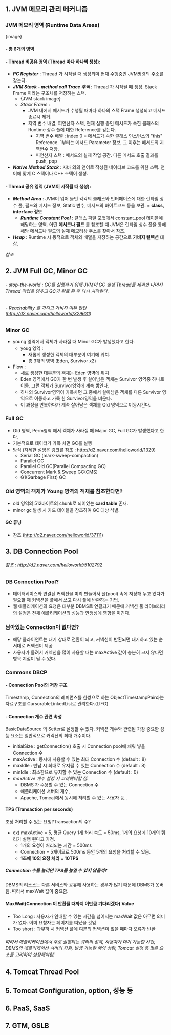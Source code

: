 ## 1. JVM 메모리 관리 메커니즘
### JVM 메모리 영역 (Runtime Data Areas)
{image}
#### - 총 6개의 영역

#### - Thread 비공유 영역 (Thread 마다 하나씩 생성):
  - _**PC Register**_ : Thread 가 시작될 때 생성되며 현재 수행중인 JVM명령의 주소를 갖는다.
  - _**JVM Stack - method call Trace 추적**_ : Thread 가 시작될 때 생성. Stack Frame 이라는 구조체를 저장하는 스택.
    - {JVM stack image}
    - *Stack Frame* :
      - JVM 내에서 메서드가 수행될 때마다 하나의 스택 Frame 생성되고 메서드 종료시 제거.
      - 지역 변수 배열, 피연산자 스택, 현재 실행 중인 메서드가 속한 클래스의 Runtime 상수 풀에 대한 Reference를 갖는다.
        - 지역 변수 배열 : index 0 = 메서드가 속한 클래스 인스턴스의 "this" Reference. 1부터는 메서드 Parameter 정보, 그 이후는 메서드의 지역변수 저장.
        - 피연산자 스택 : 메서드의 실제 작업 공간. 다른 메서드 호출 결과를 push, pop
  - _**Native Method Stack**_ : 자바 외의 언어로 작성된 네이티브 코드를 위한 스택. 언어에 맞게 C 스택이나 C++ 스택이 생성.

#### - Thread 공유 영역 (JVM이 시작될 때 생성):
 - _**Method Area**_ : JVM이 읽어 들인 각각의 클래스와 인터페이스에 대한 런타임 상수 풀, 필드와 메서드 정보, Static 변수, 메서드의 바이트코드 등을 보관. = __class, interface 정보__
   - _**Runtime Constant Pool**_ : 클래스 파일 포맷에서 constant_pool 테이블에 해당하는 영역. 어떤 **메서드나 필드** 를 참조할 때 JVM은 런타임 상수 풀을 통해 해당 메서드나 필드의 실제 메모리상 주소를 찾아서 참조.
 - _**Heap**_ : Runtime 시 동적으로 객체와 배열을 저장하는 공간으로 **가비지 컬렉션** 대상.

_참조_

## 2. JVM Full GC, Minor GC
###### _- stop-the-world : GC를 실행하기 위해 JVM이 GC 실행 Thread를 제외한 나머지 Thread 작업을 멈추고 GC가 완료 된 후 다시 시작한다._

###### _- Reachability 를 가지고 가비지 여부 판단 (http://d2.naver.com/helloworld/329631)_

### Minor GC
 - young 영역에서 객체가 사라질 때 Minor GC가 발생했다고 한다.
   - youg 영역 :
     - 새롭게 생성한 객체의 대부분이 여기에 위치.
     - 총 3개의 영역 (Eden, Survivor x2)
 - Flow :
   - 새로 생성한 대부분의 객체는 Eden 영역에 위치
   - Eden 영역에서 GC가 한 번 발생 후 살아남은 객체는 Survivor 영역중 하나로 이동. 그런 객체가 Survivor영역에 계속 쌓인다.
   - 하나의 Survivor영역이 가득차면 그 중에서 살아남은 객체를 다른 Survivor 영역으로 이동하고 가득 찬 Survivor영역을 비운다.
   - 이 과정을 반복하다가 계속 살아남은 객체를 Old 영역으로 이동시킨다.

### Full GC
 - Old 영역, Perm영역 에서 객체가 사라질 때 Major GC, Full GC가 발생했다고 한다.
 - 기본적으로 데이터가 가득 차면 GC를 실행
 - 방식 (자세한 설명은 링크를 참조 : http://d2.naver.com/helloworld/1329)
   - Serial GC (mark-sweep-compaction)
   - Parallel GC
   - Parallel Old GC(Parallel Compacting GC)
   - Concurrent Mark & Sweep GC(CMS)
   - G1(Garbage First) GC

### Old 영역의 객체가 Young 영역의 객체를 참조한다면?
 - old 영역의 512바이트의 chunk로 되어있는 **card table** 존재.
 - minor gc 발생 시 카드 테이블을 참조하여 GC 대상 식별.

#### GC 튜닝
 - 참조 (http://d2.naver.com/helloworld/37111)

## 3. DB Connection Pool

###### 참조 : http://d2.naver.com/helloworld/5102792

### DB Connection Pool?
 - 데이터베이스와 연결된 커넥션을 미리 만들어서 풀(pool) 속에 저장해 두고 있다가 필요할 때 커넥션을 풀에서 쓰고 다시 풀에 반환하는 기법.
 - 웹 애플리케이션의 요청은 대부분 DBMS로 연결되기 때문에 커넥션 풀 라이브러리의 설정은 전체 애플리케이션의 성능과 안정성에 영향을 미친다.

### 남아있는 Connection이 없다면?
 - 해당 클라이언트는 대기 상태로 전환이 되고, 커넥션이 반환되면 대기하고 있는 순서대로 커넥션이 제공
 - 사용자가 몰려서 커넥션을 많이 사용할 때는 maxActive 값이 충분히 크지 않다면 병목 지점이 될 수 있다.

### Commons DBCP

#### - Connection Pool의 저장 구조
Timestamp, Connection의 레퍼런스를 한쌍으로 하는 ObjectTimestampPair라는 자료구조를 CursorableLinkedList로 관리한다.(LIFO)

#### - Connection 개수 관련 속성
BasicDataSource 의 Setter로 설정할 수 있다. 커넥션 개수와 관련된 가장 중요한 성능 요소는 일반적으로 커넥션의 최대 개수이다.
 - initialSize : getConnection() 호출 시 Connection pool에 채워 넣을 Connection 수
 - maxActive : 동시에 사용할 수 있는 최대 Connection 수 (default : 8)
 - maxIdle : 반납 시 최대로 유지될 수 있는 Connection 수 (default : 8)
 - minIdle : 최소한으로 유지할 수 있는 Connection 수 (default : 0)
 - _maxActive 개수 설정 시 고려해야할 점:_
   - DBMS 가 수용할 수 있는 Connection 수
   - 애플리케이션 서버의 개수,
   - Apache, Tomcat에서 동시에 처리할 수 있는 사용자 등..

#### TPS (Transaction per seconds)
초당 처리할 수 있는 요청?Transaction의 수?
 - ex) maxActive = 5, 평균 Query 1개 처리 속도 = 50ms, 1개의 요청에 10개의 쿼리가 실행 된다고 가정.
   - 1개의 요청이 처리되는 시간 = 500ms
   - Connection = 5개이므로 500ms 동안 5개의 요청을 처리할 수 있음.
   - **1초에 10의 요청 처리 = 10TPS**

##### _Connection 수를 늘리면 TPS를 높일 수 있지 않을까?_
DBMS의 리소스는 다른 서비스와 공유해 사용하는 경우가 많기 때문에 DBMS가 못버팀.
따라서 maxWait 값이 중요함.

#### MaxWait(Connection 이 반환될 때까지 이만큼 기다리겠다) Value
 - Too Long : 사용자가 인내할 수 있는 시간을 넘어서는 maxWait 값은 아무런 의미가 없다. 이미 요청자는 페이지를 떠났을 것임
 - Too short : 과부하 시 커넥션 풀에 여분의 커넥션이 없을 때마다 오류가 반환

###### 따라서 애플리케이션에서 주로 실행되는 쿼리의 성격, 사용자가 대기 가능한 시간, DBMS와 애플리케이션 서버의 자원, 발생 가능한 예외 상황, Tomcat 설정 등 많은 요소를 고려하여 설정해야함!

## 4. Tomcat Thread Pool
## 5. Tomcat Configuration, option, 성능 등
## 6. PaaS, SaaS
## 7. GTM, GSLB
